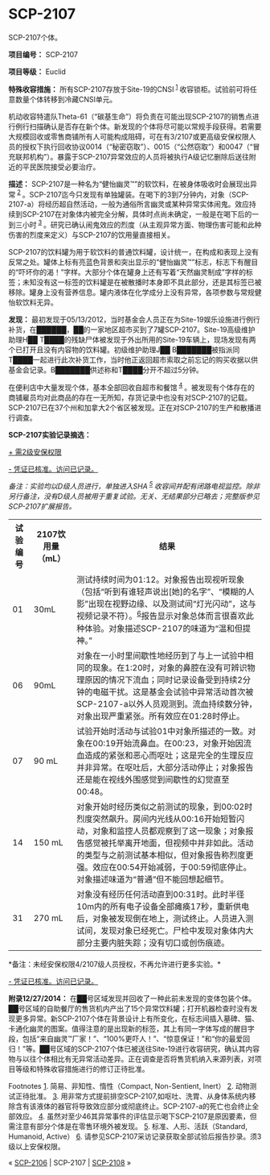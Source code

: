 # SCP-2107
                        




SCP-2107个体。



**项目编号：** SCP-2107

**项目等级：** Euclid

**特殊收容措施：** 所有SCP-2107存放于Site-19的CNSI<sup class='footnoteref'>
 <a shape='rect' class='footnoteref' id='footnoteref-1' href='javascript:;' onclick='WIKIDOT.page.utils.scrollToReference(&apos;footnote-1&apos;)'>1</a>
</sup>收容锁柜。试验前可将任意数量个体转移到冷藏CNSI单元。

机动收容特遣队Theta-61（“碳基生命”）将负责在可能出现SCP-2107的销售点进行例行扫描确认是否存在新个体。新发现的个体将尽可能以常规手段获得。若需要大规模回收或零售商铺所有人可能构成阻碍，可在有3/2107或更高级安保权限人员的授权下执行回收协议0014（“秘密窃取”）、0015（“公然窃取”）和0047（“冒充联邦机构”）。暴露于SCP-2107异常效应的人员将被执行A级记忆删除后送往附近的平民医院接受必要治疗。

**描述：** SCP-2107是一种名为“健怡幽灵™”的软饮料，在被身体吸收时会展现出异常<sup class='footnoteref'>
 <a shape='rect' class='footnoteref' id='footnoteref-2' href='javascript:;' onclick='WIKIDOT.page.utils.scrollToReference(&apos;footnote-2&apos;)'>2</a>
</sup>。SCP-2107迄今只发现有单独罐装。在喝下的3到7分钟内，对象（SCP-2107-a）将经历超自然活动，一般为通俗所言幽灵或某种异常实体闹鬼。效应持续到SCP-2107在对象体内被完全分解，具体时点尚未确定，一般是在喝下后的一到三小时<sup class='footnoteref'>
 <a shape='rect' class='footnoteref' id='footnoteref-3' href='javascript:;' onclick='WIKIDOT.page.utils.scrollToReference(&apos;footnote-3&apos;)'>3</a>
</sup>。研究已确认闹鬼效应的烈度（从主观异常方面、物理伤害可能和此种伤害的烈度来定义）与SCP-2107的饮用量直接相关。

SCP-2107的饮料罐为用于软饮料的普通饮料罐，设计统一，在构成和表现上没有反常之处。罐体上标有亮蓝色背景和突出显示的“健怡幽灵™”标志，标志下有醒目的“吓坏你的渴！”字样。大部分个体在罐身上还有写着“天然幽灵制成”字样的标签；未知没有这一标签的饮料罐是在被散播时本身即不具此部分，还是其标签已被移除。罐身上没有营养信息。罐内液体在化学成分上没有异常，各项参数与常规健怡软饮料无异。

**发现：** 最初发现于05/13/2012，当时基金会人员正在为Site-19娱乐设施进行例行补货，在██████，██的一家地区超市买到了7罐SCP-2107。Site-19高级维护助理H██ T████的残缺尸体被发现于外出所用的Site-19车辆上，现场发现有两个已打开且没有内容物的饮料罐。初级维护助理J██ B███████被指派同T████一起进行此次补货工作，当时他正返回超市索取之前忘记的购买收据以供基金会记录。B███████供述称和T████分开不超过5分钟。

在便利店中大量发现个体，基本全部回收自超市和餐馆<sup class='footnoteref'>
 <a shape='rect' class='footnoteref' id='footnoteref-4' href='javascript:;' onclick='WIKIDOT.page.utils.scrollToReference(&apos;footnote-4&apos;)'>4</a>
</sup>。被发现有个体存在的商铺雇员均对此商品的存在一无所知，存货记录中也没有对SCP-2107的记载。SCP-2107已在37个州和加拿大2个省区被发现。正在对SCP-2107的生产和散播进行调查。

**SCP-2107实验记录摘选：** 


<a shape='rect' class='collapsible-block-link' href='javascript:;'>+&#160;&#38656;2&#32423;&#23433;&#20445;&#26435;&#38480;</a>

<a shape='rect' class='collapsible-block-link' href='javascript:;'>-&#160;&#20973;&#35777;&#24050;&#26680;&#20934;&#12290;&#35775;&#38382;&#24050;&#35760;&#24405;&#12290;</a>

*备注：实验均以D级人员进行，单独进入SHA<sup class='footnoteref'>
 <a shape='rect' class='footnoteref' id='footnoteref-5' href='javascript:;' onclick='WIKIDOT.page.utils.scrollToReference(&apos;footnote-5&apos;)'>5</a>
</sup>收容间并配有闭路电视监控。除非另行备注，没有D级人员被用于重复试验。无关、无结果部分已略去；完整版参见SCP-2107扩展报告。* 

<table class='wiki-content-table'>
 <tr>
  <th colspan='1' rowspan='1'>&#35797;&#39564;&#32534;&#21495;</th>
  <th colspan='2' rowspan='1'>2107&#39278;&#29992;&#37327;&#65288;mL&#65289;</th>
  <th colspan='2' rowspan='1'>&#32467;&#26524;</th>
 </tr>
 <tr>
  <td colspan='1' rowspan='1'>01</td>
  <td colspan='2' rowspan='1'>30mL</td>
  <td colspan='2' rowspan='1'>&#27979;&#35797;&#25345;&#32493;&#26102;&#38388;&#20026;01:12&#12290;&#23545;&#35937;&#25253;&#21578;&#20986;&#29616;&#35270;&#21548;&#29616;&#35937;&#65288;&#21253;&#25324;&#8220;&#21548;&#21040;&#26377;&#35841;&#36731;&#22768;&#35828;&#20986;[&#22905;]&#30340;&#21517;&#23383;&#8221;&#12289;&#8220;&#27169;&#31946;&#30340;&#20154;&#24433;&#8221;&#20986;&#29616;&#22312;&#35270;&#37326;&#36793;&#32536;&#12289;&#20197;&#21450;&#27979;&#35797;&#38388;&#8220;&#28783;&#20809;&#38378;&#21160;&#8221;&#65292;&#36825;&#19982;&#35270;&#39057;&#35760;&#24405;&#19981;&#31526;&#65289;&#12290;<sup class='footnoteref'><a shape='rect' class='footnoteref' id='footnoteref-6' href='javascript:;' onclick='WIKIDOT.page.utils.scrollToReference(&apos;footnote-6&apos;)'>6</a></sup>&#25253;&#21578;&#26174;&#31034;&#23545;&#35937;&#24635;&#20307;&#32780;&#35328;&#24456;&#21916;&#27426;&#27492;&#31181;&#20307;&#39564;&#12290;&#23545;&#35937;&#25551;&#36848;SCP-2107&#30340;&#21619;&#36947;&#20026;&#8220;&#28201;&#21644;&#20294;&#25552;&#31070;&#12290;&#8221;</td>
 </tr>
 <tr>
  <td colspan='1' rowspan='1'>06</td>
  <td colspan='2' rowspan='1'>90mL</td>
  <td colspan='2' rowspan='1'>&#23545;&#35937;&#22312;&#19968;&#23567;&#26102;&#37324;&#38388;&#27463;&#24615;&#22320;&#32463;&#21382;&#21040;&#20102;&#19982;&#19978;&#19968;&#35797;&#39564;&#20013;&#30456;&#21516;&#30340;&#29616;&#35937;&#12290;&#22312;1:20&#26102;&#65292;&#23545;&#35937;&#30340;&#40763;&#33108;&#22312;&#27809;&#26377;&#21487;&#36776;&#35782;&#29289;&#29702;&#21407;&#22240;&#30340;&#24773;&#20917;&#19979;&#27969;&#34880;&#65307;&#21516;&#26102;&#35760;&#24405;&#35774;&#22791;&#21463;&#21040;&#25345;&#32493;2&#20998;&#38047;&#30340;&#30005;&#30913;&#24178;&#25200;&#12290;&#36825;&#26159;&#22522;&#37329;&#20250;&#35797;&#39564;&#20013;&#24322;&#24120;&#27963;&#21160;&#39318;&#27425;&#34987;SCP-2107-a&#20197;&#22806;&#20154;&#21592;&#35266;&#27979;&#21040;&#12290;&#27969;&#34880;&#25345;&#32493;&#25968;&#20998;&#38047;&#65292;&#23545;&#35937;&#20986;&#29616;&#20005;&#37325;&#32039;&#24352;&#12290;&#25152;&#26377;&#25928;&#24212;&#22312;01:28&#26102;&#20572;&#27490;&#12290;</td>
 </tr>
 <tr>
  <td colspan='1' rowspan='1'>07</td>
  <td colspan='2' rowspan='1'>90&#160;mL</td>
  <td colspan='2' rowspan='1'>&#35797;&#39564;&#24320;&#22987;&#26102;&#27963;&#21160;&#19982;&#35797;&#39564;01&#20013;&#23545;&#35937;&#25152;&#25551;&#36848;&#30340;&#19968;&#33268;&#12290;&#23545;&#35937;&#22312;00:19&#24320;&#22987;&#27969;&#40763;&#34880;&#12290;&#22312;00:23&#65292;&#23545;&#35937;&#24320;&#22987;&#22240;&#27969;&#34880;&#36896;&#25104;&#30340;&#32039;&#24352;&#21644;&#24694;&#24515;&#32780;&#21589;&#21520;&#65307;&#36825;&#26159;&#23436;&#20840;&#30340;&#29983;&#29702;&#21453;&#24212;&#24182;&#38750;&#24322;&#24120;&#12290;&#22312;&#21589;&#21520;&#21518;&#65292;&#22823;&#37096;&#20998;&#27963;&#21160;&#20572;&#27490;&#65307;&#23545;&#35937;&#25253;&#21578;&#36824;&#26159;&#33021;&#22312;&#35270;&#32447;&#22806;&#22260;&#24863;&#35273;&#21040;&#38388;&#27463;&#24615;&#30340;&#24187;&#35273;&#30452;&#33267;00:48&#12290;</td>
 </tr>
 <tr>
  <td colspan='1' rowspan='1'>14</td>
  <td colspan='2' rowspan='1'>150&#160;mL</td>
  <td colspan='2' rowspan='1'>&#23545;&#35937;&#24320;&#22987;&#26102;&#32463;&#21382;&#31867;&#20284;&#20043;&#21069;&#27979;&#35797;&#30340;&#29616;&#35937;&#65292;&#21040;00:02&#26102;&#28872;&#24230;&#31361;&#28982;&#39129;&#21319;&#12290;&#25151;&#38388;&#20869;&#20809;&#32447;&#20174;00:16&#24320;&#22987;&#30701;&#26242;&#38378;&#21160;&#65292;&#23545;&#35937;&#21644;&#30417;&#25511;&#20154;&#21592;&#37117;&#35266;&#23519;&#21040;&#20102;&#36825;&#19968;&#29616;&#35937;&#65307;&#23545;&#35937;&#25253;&#21578;&#24863;&#35273;&#34987;&#25176;&#20030;&#31163;&#24320;&#22320;&#38754;&#65292;&#20294;&#35270;&#39057;&#20013;&#24182;&#38750;&#22914;&#27492;&#12290;&#27963;&#21160;&#30340;&#31867;&#22411;&#19982;&#20043;&#21069;&#27979;&#35797;&#22522;&#26412;&#30456;&#20284;&#65292;&#20294;&#23545;&#35937;&#25253;&#21578;&#31216;&#28872;&#24230;&#26356;&#24378;&#12290;&#25928;&#24212;&#22312;00:54&#24320;&#22987;&#20943;&#24369;&#65292;&#20110;00:59&#24443;&#24213;&#20572;&#27490;&#12290;&#23545;&#35937;&#25551;&#36848;&#21619;&#36947;&#20026;&#8220;&#26222;&#36890;&#8221;&#20294;&#19981;&#33021;&#22238;&#24819;&#36215;&#32454;&#33410;&#12290;</td>
 </tr>
 <tr>
  <td colspan='1' rowspan='1'>31</td>
  <td colspan='2' rowspan='1'>270&#160;mL</td>
  <td colspan='2' rowspan='1'>&#23545;&#35937;&#27809;&#26377;&#32463;&#21382;&#20219;&#20309;&#27963;&#21160;&#30452;&#21040;00:31&#26102;&#12290;&#27492;&#26102;&#21322;&#24452;10m&#20869;&#30340;&#25152;&#26377;&#30005;&#23376;&#35774;&#22791;&#20840;&#37096;&#30251;&#30186;17&#31186;&#65292;&#37325;&#26032;&#20379;&#30005;&#21518;&#65292;&#23545;&#35937;&#34987;&#21457;&#29616;&#20498;&#22312;&#22320;&#19978;&#65292;&#27979;&#35797;&#32456;&#27490;&#12290;&#20154;&#21592;&#36827;&#20837;&#27979;&#35797;&#38388;&#65292;&#21457;&#29616;&#23545;&#35937;&#24050;&#32463;&#27515;&#20129;&#12290;&#23608;&#26816;&#20013;&#21457;&#29616;&#23545;&#35937;&#20307;&#20869;&#22823;&#37096;&#20998;&#20027;&#35201;&#20869;&#33039;&#22833;&#36394;&#65307;&#27809;&#26377;&#20999;&#21475;&#25110;&#21019;&#20260;&#30165;&#36857;&#12290;</td>
 </tr>
</table>
*备注：未经安保权限4/2107级人员授权，不再允许进行更多实验。* 


<a shape='rect' class='collapsible-block-link' href='javascript:;'>-&#160;&#20973;&#35777;&#24050;&#26680;&#20934;&#12290;&#35775;&#38382;&#24050;&#35760;&#24405;&#12290;</a>


**附录12/27/2014：** 在██号区域发现并回收了一种此前未发现的变体包装个体。██号区域的自助餐厅的售货机内产出了15个异常饮料罐；打开机器检查时没有发现更多异常。新SCP-2107个体在背景设计上有所变化，在标志间插入墓碑、猫、卡通化幽灵的图案。值得注意的是出现新的标签，其上有同一字体写成的醒目字段，包括“来自幽灵™厂家！”、“100%更吓人！”、“惊意保证！”和“你的最爱回归！”等。██号区域的SCP-2107个体已被送往Site-19进行收容研究，确认其内容物与以往个体相比有无异常活动差异。正在调查是否将售货机纳入来源列表，对项目等级和特殊收容措施进行的修订正待批准。


Footnotes
<a shape='rect' href='javascript:;' onclick='WIKIDOT.page.utils.scrollToReference(&apos;footnoteref-1&apos;)'>1</a>. 简易、非知性、惰性（Compact, Non-Sentient, Inert）
<a shape='rect' href='javascript:;' onclick='WIKIDOT.page.utils.scrollToReference(&apos;footnoteref-2&apos;)'>2</a>. 动物测试正待批准。
<a shape='rect' href='javascript:;' onclick='WIKIDOT.page.utils.scrollToReference(&apos;footnoteref-3&apos;)'>3</a>. 用非常方式提前排空SCP-2107,如呕吐、洗胃、从身体系统内移除含有该液体的器官将导致效应部分或彻底终止。SCP-2107-a的死亡也会终止全部效应。
<a shape='rect' href='javascript:;' onclick='WIKIDOT.page.utils.scrollToReference(&apos;footnoteref-4&apos;)'>4</a>. 虽然对至少46其异常事件的评估显示喝下SCP-2107是原因要素，但需注意有部分个体是在零售环境外被发现。
<a shape='rect' href='javascript:;' onclick='WIKIDOT.page.utils.scrollToReference(&apos;footnoteref-5&apos;)'>5</a>. 标准、人形、活跃（Standard, Humanoid, Active）
<a shape='rect' href='javascript:;' onclick='WIKIDOT.page.utils.scrollToReference(&apos;footnoteref-6&apos;)'>6</a>. 请参见SCP-2107采访记录获取全部试验后报告抄录。须3级以上安保权限。



« [SCP-2106](/scp-2106) | SCP-2107 | [SCP-2108](/scp-2108) »





                    